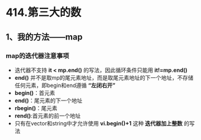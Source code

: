 # 414.第三大的数
## 1、我的方法——map
### map的迭代器注意事项
- 迭代器不支持 __it < mp.end()__ 的写法，因此循环条件只能用 __it!=mp.end()__
- __end()__ 并不是取mp的尾元素地址，而是取尾元素地址的下一个地址，不存储任何元素，即begin和end遵循 __“左闭右开”__
- __begin()__：首元素
- __end()__：尾元素的下一个地址
- __rbegin()__：尾元素
- __rend()__:首元素的前一个地址
- 只有在vector和string中才允许使用 __vi.begin()+1__ 这种 __迭代器加上整数__ 的写法